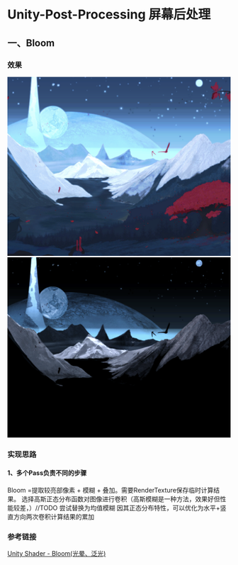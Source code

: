 # Unity-Post-Processing 屏幕后处理
## 一、Bloom
### 效果
![Bloom效果](https://github.com/corsair0909/Unity-Post-Processing/blob/main/Bloom1.png) 
![ ](https://github.com/corsair0909/Unity-Post-Processing/blob/main/Bloom2.png)


### 实现思路
#### 1、多个Pass负责不同的步骤
Bloom =提取较亮部像素 + 模糊 + 叠加。需要RenderTexture保存临时计算结果。
选择高斯正态分布函数对图像进行卷积（高斯模糊是一种方法，效果好但性能较差，）//TODO 尝试替换为均值模糊
因其正态分布特性，可以优化为水平+竖直方向两次卷积计算结果的累加

### 参考链接
[Unity Shader - Bloom(光晕、泛光)](https://developer.unity.cn/projects/5ebca6b0edbc2a00200fb9ef)
